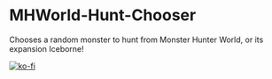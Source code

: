 # MHWorld-Hunt-Chooser
 Chooses a random monster to hunt from Monster Hunter World, or its expansion Iceborne!

[![ko-fi](https://ko-fi.com/img/githubbutton_sm.svg)](https://ko-fi.com/I2I65IWZG)